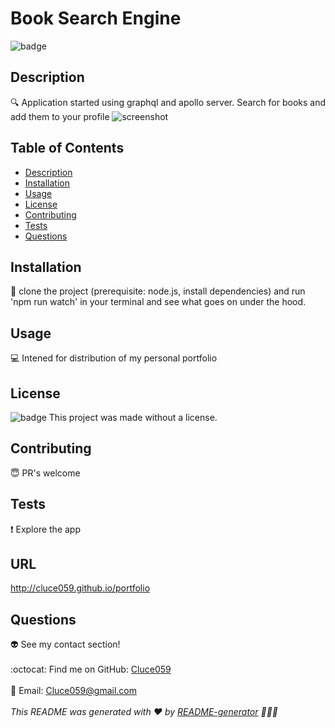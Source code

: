 # Book Search Engine 
  ![badge](https://img.shields.io/badge/license--blueviolet)
  <br />
  ## Description
  :mag: Application started using graphql and apollo server. Search for books and add them to your profile
![screenshot](./src/assets/img/portfoliov2ss.png)
  ## Table of Contents
  - [Description](#description)
  - [Installation](#installation)
  - [Usage](#usage)
  - [License](#license)
  - [Contributing](#contributing)
  - [Tests](#tests)
  - [Questions](#questions)
  ## Installation
  :floppy_disk: 
  clone the project (prerequisite: node.js, install dependencies) and run 'npm run watch' in your terminal and see what goes on under the hood.
  ## Usage
  :computer:  Intened for distribution of my personal portfolio 
  ## License
  ![badge](https://img.shields.io/badge/license--blueviolet)
  This project was made without a license.
  ## Contributing
  :innocent: PR's welcome
  ## Tests
  :exclamation: 
  Explore the app
  ## URL
http://cluce059.github.io/portfolio
  ## Questions
  :alien: See my contact section!<br />
  <br />
  :octocat: Find me on GitHub: [Cluce059](https://github.com/Cluce059)<br />
  <br />
  :speech_balloon: Email: Cluce059@gmail.com<br /><br />
  _This README was generated with :heart: by [README-generator](https://github.com/Cluce059/readme-generator)  :eyes::eyes::eyes:_